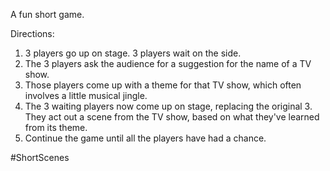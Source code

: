 A fun short game.

Directions:
1. 3 players go up on stage. 3 players wait on the side.
2. The 3 players ask the audience for a suggestion for the name of a TV show.
3. Those players come up with a theme for that TV show, which often involves a little musical jingle.
4. The 3 waiting players now come up on stage, replacing the original 3. They act out a scene from the TV show, based on what they've learned from its theme.
5. Continue the game until all the players have had a chance.

#ShortScenes